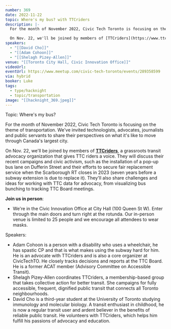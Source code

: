 ```yaml
---
number: 369
date: 2022-11-22
topic: Where's my bus? with TTCriders
description: |-
  For the month of November 2022, Civic Tech Toronto is focusing on the theme of transportation. We've invited technologists, advocates, journalists and public servants to share their perspectives on what it's like to move through Canada's largest city.

  On Nov. 22, we'll be joined by members of [TTCriders](https://www.ttcriders.ca/), a grassroots transit advocacy organization that gives TTC riders a voice. They will discuss their recent campaigns and civic activism, such as the installation of a pop-up bus lane on Dufferin Street and their efforts to secure fair replacement service when the Scarborough RT closes in 2023 (seven years before a subway extension is due to replace it). They'll also share challenges and ideas for working with TTC data for advocacy, from visualizing bus bunching to tracking TTC Board meetings.
speakers:
  - "[[David Cho]]"
  - "[[Adam Cohoon]]"
  - "[[Shelagh Pizey-Allen]]"
venue: "[[Toronto City Hall, Civic Innovation Office]]"
videoUrl:
eventUrl: https://www.meetup.com/civic-tech-toronto/events/289358599
via: hybrid
booker: Luke
tags:
  - type/hacknight
  - topic/transportation
image: "[[hacknight_369.jpeg]]"
---
```

Topic: Where's my bus?

For the month of November 2022, Civic Tech Toronto is focusing on the theme of transportation. We've invited technologists, advocates, journalists and public servants to share their perspectives on what it's like to move through Canada's largest city.

On Nov. 22, we'll be joined by members of **[TTCriders](https://www.ttcriders.ca/)**, a grassroots transit advocacy organization that gives TTC riders a voice. They will discuss their recent campaigns and civic activism, such as the installation of a pop-up bus lane on Dufferin Street and their efforts to secure fair replacement service when the Scarborough RT closes in 2023 (seven years before a subway extension is due to replace it). They'll also share challenges and ideas for working with TTC data for advocacy, from visualizing bus bunching to tracking TTC Board meetings.

**Join us in person**:

* We're in the Civic Innovation Office at City Hall (100 Queen St W). Enter through the main doors and turn right at the rotunda. Our in-person venue is limited to 25 people and we encourage all attendees to wear masks.

Speakers:

* Adam Cohoon is a person with a disability who uses a wheelchair, he has spastic CP and that is what makes using the subway hard for him. He is an advocate with TTCriders and is also a core organizer at CivicTechTO. He closely tracks decisions and reports at the TTC Board. He is a former ACAT member (Advisory Committee on Accessible Transit).
* Shelagh Pizey-Allen coordinates TTCriders, a membership-based group that takes collective action for better transit. She campaigns for fully accessible, frequent, dignified public transit that connects all Toronto neighbourhoods.
* David Cho is a third-year student at the University of Toronto studying immunology and molecular biology. A transit enthusiast in childhood, he is now a regular transit user and ardent believer in the benefits of reliable public transit. He volunteers with TTCriders, which helps him fulfill his passions of advocacy and education.